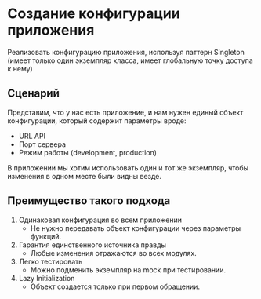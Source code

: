 # Создание конфигурации приложения

Реализовать конфигурацию приложения, используя паттерн Singleton (имеет только один экземпляр класса, имеет глобальную
точку доступа к нему)

## Сценарий

Представим, что у нас есть приложение, и нам нужен единый объект конфигурации, который содержит параметры вроде:

* URL API
* Порт сервера
* Режим работы (development, production)

В приложении мы хотим использовать один и тот же экземпляр, чтобы изменения в одном месте были видны везде.

## Преимущество такого подхода

1. Одинаковая конфигурация во всем приложении
   * Не нужно передавать объект конфигурации через параметры функций.
2. Гарантия единственного источника правды
   * Любые изменения отражаются во всех модулях.
3. Легко тестировать
   * Можно подменить экземпляр на mock при тестировании.
4. Lazy Initialization
   * Объект создается только при первом обращении.
